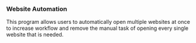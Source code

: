 ### Website Automation
This program allows users to automatically open multiple websites at once to increase workflow and remove the manual task of opening every single website that is needed.
